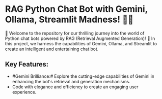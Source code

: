 # RAG Python Chat Bot with Gemini, Ollama, Streamlit Madness! 🤖💬

🚀 Welcome to the repository for our thrilling journey into the world of Python chat bots powered by RAG (Retrieval Augmented Generation)! 🐍 In this project, we harness the capabilities of Gemini, Ollama, and Streamlit to create an intelligent and entertaining chat bot.

## Key Features:

- #Gemini Brilliance:# Explore the cutting-edge capabilities of Gemini in enhancing the bot's retrieval and generation mechanisms.
- Code with elegance and efficiency to create an engaging user experience.
